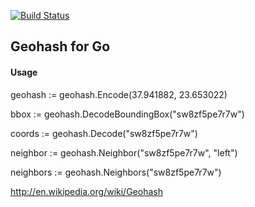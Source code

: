 [![Build Status](https://travis-ci.org/fanixk/geohash.svg?branch=travis)](https://travis-ci.org/fanixk/geohash)

## Geohash for Go

#### Usage

geohash := geohash.Encode(37.941882, 23.653022)

bbox := geohash.DecodeBoundingBox("sw8zf5pe7r7w")

coords := geohash.Decode("sw8zf5pe7r7w")

neighbor := geohash.Neighbor("sw8zf5pe7r7w", "left")

neighbors := geohash.Neighbors("sw8zf5pe7r7w")

http://en.wikipedia.org/wiki/Geohash
